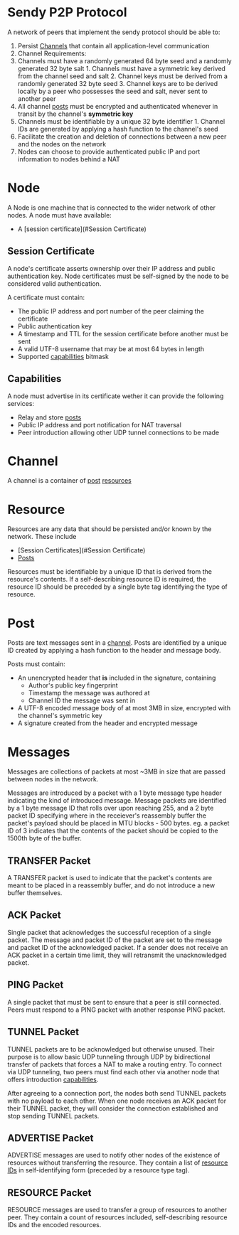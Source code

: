 # Sendy P2P Protocol
A network of peers that implement the sendy protocol should be able to:

 1. Persist [Channels](#Channel) that contain all application-level communication 
  1. Channel Requirements:
   1. Channels must have a randomly generated 64 byte seed and a randomly generated 32 byte salt
    1. Channels must have a symmetric key derived from the channel seed and salt
    2. Channel keys must be derived from a randomly generated 32 byte seed
    3. Channel keys are to be derived locally by a peer who possesses the seed and salt, never sent to another peer
   2. All channel [posts](#Post) must be encrypted and authenticated whenever in transit by the channel's **symmetric key**
   3. Channels must be identifiable by a unique 32 byte identifier
    1. Channel IDs are generated by applying a hash function to the channel's seed
 2. Facilitate the creation and deletion of connections between a new peer and the nodes on the network
  1. Nodes can choose to provide authenticated public IP and port information to nodes behind a NAT


# Node
A Node is one machine that is connected to the wider network of other nodes.
A node must have available:
 * A [session certificate](#Session Certificate)
 

## Session Certificate
A node's certificate asserts ownership over their IP address and public authentication key.
Node certificates must be self-signed by the node to be considered valid authentication.

A certificate must contain:
 * The public IP address and port number of the peer claiming the certificate
 * Public authentication key
 * A timestamp and TTL for the session certificate before another must be sent
 * A valid UTF-8 username that may be at most 64 bytes in length
 * Supported [capabilities](#Capabilities) bitmask

## Capabilities
A node must advertise in its certificate wether it can provide the following services:
 * Relay and store [posts](#Post)
 * Public IP address and port notification for NAT traversal
 * Peer introduction allowing other UDP tunnel connections to be made


# Channel
A channel is a container of [post](#Post) [resources](#Resource)


# Resource
Resources are any data that should be persisted and/or known by the network.
These include
 - [Session Certificates](#Session Certificate)
 - [Posts](#Post)

Resources must be identifiable by a unique ID that is derived from the resource's contents.
If a self-describing resource ID is required, the resource ID should be preceded by a single byte tag identifying the type of resource.

# Post
Posts are text messages sent in a [channel](#Channel).
Posts are identified by a unique ID created by applying a hash function to the header and message body.

Posts must contain:
 - An unencrypted header that **is** included in the signature, containing
   - Author's public key fingerprint
   - Timestamp the message was authored at
   - Channel ID the message was sent in
 - A UTF-8 encoded message body of at most 3MB in size, encrypted with the channel's symmetric key
 - A signature created from the header and encrypted message

# Messages
Messages are collections of packets at most ~3MB in size that are passed between nodes in the network.

Messages are introduced by a packet with a 1 byte message type header indicating
the kind of introduced message.
Message packets are identified by a 1 byte message ID that rolls over upon reaching 255, and a 2 byte packet ID specifying
where in the receiever's reassembly buffer the packet's payload should be placed in MTU blocks - 500 bytes.
eg. a packet ID of 3 indicates that the contents of the packet should be copied to the 1500th byte of the buffer.

## TRANSFER Packet
A TRANSFER packet is used to indicate that the packet's contents are meant to be placed in a reassembly buffer, and do not introduce a new buffer themselves.

## ACK Packet
Single packet that acknowledges the successful reception of a single packet.
The message and packet ID of the packet are set to the message and packet ID of the acknowledged packet.
If a sender does not receive an ACK packet in a certain time limit, they will retransmit the unacknowledged packet.

## PING Packet
A single packet that must be sent to ensure that a peer is still connected.
Peers must respond to a PING packet with another response PING packet.

## TUNNEL Packet
TUNNEL packets are to be acknowledged but otherwise unused.
Their purpose is to allow basic UDP tunneling through UDP by bidirectional transfer of packets that forces a NAT to make a routing entry.
To connect via UDP tunneling, two peers must find each other via another node that offers introduction [capabilities](#Capabilities).

After agreeing to a connection port, the nodes both send TUNNEL packets with no payload to each other. When one node receives an
ACK packet for their TUNNEL packet, they will consider the connection established and stop sending TUNNEL packets.

## ADVERTISE Packet
ADVERTISE messages are used to notify other nodes of the existence of resources without transferring the resource.
They contain a list of [resource IDs](#Resource) in self-identifying form (preceded by a resource type tag).

## RESOURCE Packet
RESOURCE messages are used to transfer a group of resources to another peer.
They contain a count of resources included, self-describing resource IDs and the encoded resources.
